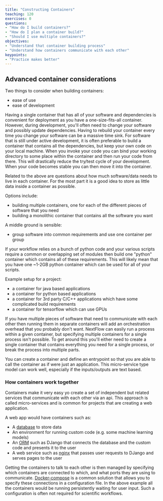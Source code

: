 ```yaml
---
title: "Constructing Containers"
teaching: 120
exercises: 0
questions:
- "How do I build containers?"
- "How do I plan a container build?"
- "Should I use multiple containers?"
objectives:
- "Understand that container building process"
- "Understand how containers communicate with each other"
keypoints:
- "Practice makes better"
---
```



## Advanced container considerations
Two things to consider when building containers:
- ease of use
- ease of development

Having a single container that has all of your software and dependencies is convenient for deployment as you have a one-size-fits-all container.
However, during development, you'll often need to change your software and possibly update dependencies.
Having to rebuild your container every time you change your software can be a massive time sink.
For software that is still under active development, it is often preferable to build a container that contains all the dependencies, but keep your own code on your local machine.
When you invoke your code you can bind your working directory to some place within the container and then run your code from there.
This will drastically reduce the try/test cycle of your development.
When your code becomes stable you can then move it into the container.

Related to the above are questions about how much software/data needs to live in each container.
For the most part it is a good idea to store as little data inside a container as possible.

Options include:
- building multiple containers, one for each of the different pieces of software that you need
- building a monolithic container that contains all the software you want

A middle ground is sensible:
- group software into common requirements and use one container per group

If your workflow relies on a bunch of python code and your various scripts require a common or overlapping set of modules then build one "python" container which contains all of these requirements.
This will likely mean that you have one ~1-2GB python container which can be used for all of your scripts.

Example setup for a project:
- a container for java based applications
- a container for python based applications
- a container for 3rd party C/C++ applications which have some complicated build requirements
- a container for tensorflow which can use GPUs

If you have multiple pieces of software that need to communicate with each other then running them in separate containers will add an orchestration overhead that you probably don't want.
NextFlow can easily run a process within a given container, but specifying multiple containers for a single process isn't possible.
To get around this you'll either need to create a single container that contains everything you need for a single process, or break the process into multiple parts.

You can create a container and define an entrypoint so that you are able to call the container as if were just an application.
This micro-service type model can work well, especially if the inputs/outputs are text based.

### How containers work together
Containers make it very easy yo create a set of independent but related services that communicate with each other via an api.
This approach is called micro-services and is common for projects that are creating a web application.

A web app would have containers such as:
- A [database](https://www.postgresql.org/) to store data
- An environment for running custom code (e.g. some machine learning models)
- An [ORM](https://en.wikipedia.org/wiki/Object%E2%80%93relational_mapping) such as DJango that connects the database and the custom code and presents it to the user
- A web service such as [nginx](https://nginx.org/en/) that passes user requests to DJango and serves pages to the user

Getting the containers to talk to each other is then managed by specifying which containers are connected to which, and what ports they are using to communicate.
[Docker-compose](https://docs.docker.com/get-started/08_using_compose/) is a common solution that allows you to specify these connections in a configuration file.
In the above example all the containers would be running persistently waiting for user input.
Such a configuration is often not required for scientific workflows.

